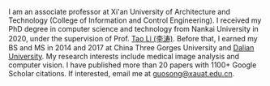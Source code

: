 I am an associate professor at Xi'an University of Architecture and Technology (College of Information and Control Engineering).
I received my PhD degree in computer science and technology from Nankai University in 2020, under the supervision of Prof. [Tao Li (李涛)](https://ics.nankai.edu.cn). Before that, I earned my BS and MS in 2014 and 2017 at China Three Gorges University and [Dalian University](http://adic.dlu.edu.cn).
My research interests include medical image analysis and computer vision. I have published more than 20 papers with 1100+ Google Scholar citations. If interested, email me at [guosong@xauat.edu.cn](mailto:guosong@xauat.edu.cn).
